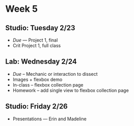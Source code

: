 # Week 5

## Studio: Tuesday 2/23

* _Due_ — Project 1, final
* Crit Project 1, full class

## Lab: Wednesday 2/24
* _Due_ – Mechanic or interaction to dissect  
* Images + flexbox demo  
* In-class – flexbox collection page  
* Homework – add single view to flexbox collection page

## Studio: Friday 2/26

* Presentations — Erin and Madeline
